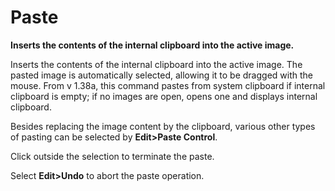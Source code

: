# Paste

**Inserts the contents of the internal clipboard into the active
image.**

Inserts the contents of the internal clipboard into the active image.
The pasted image is automatically selected, allowing it to be dragged
with the mouse. From v 1.38a, this command pastes from system clipboard
if internal clipboard is empty; if no images are open, opens one and
displays internal clipboard.

Besides replacing the image content by the clipboard, various other
types of pasting can be selected by **Edit\>Paste Control**.

Click outside the selection to terminate the paste.

Select **Edit\>Undo** to abort the paste operation.
